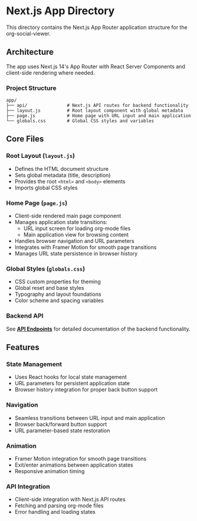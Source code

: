 # Next.js App Directory

This directory contains the Next.js App Router application structure for the org-social-viewer.

## Architecture

The app uses Next.js 14's App Router with React Server Components and client-side rendering where needed.

### Project Structure

```
app/
├── api/               # Next.js API routes for backend functionality
├── layout.js          # Root layout component with global metadata
├── page.js            # Home page with URL input and main application
└── globals.css        # Global CSS styles and variables
```

## Core Files

### Root Layout (`layout.js`)
- Defines the HTML document structure
- Sets global metadata (title, description)
- Provides the root `<html>` and `<body>` elements
- Imports global CSS styles

### Home Page (`page.js`)
- Client-side rendered main page component
- Manages application state transitions:
  - URL input screen for loading org-mode files
  - Main application view for browsing content
- Handles browser navigation and URL parameters
- Integrates with Framer Motion for smooth page transitions
- Manages URL state persistence in browser history

### Global Styles (`globals.css`)
- CSS custom properties for theming
- Global reset and base styles
- Typography and layout foundations
- Color scheme and spacing variables

### Backend API

See **[API Endpoints](api/README.md)** for detailed documentation of the backend functionality.

## Features

### State Management
- Uses React hooks for local state management
- URL parameters for persistent application state
- Browser history integration for proper back button support

### Navigation
- Seamless transitions between URL input and main application
- Browser back/forward button support
- URL parameter-based state restoration

### Animation
- Framer Motion integration for smooth page transitions
- Exit/enter animations between application states
- Responsive animation timing

### API Integration
- Client-side integration with Next.js API routes
- Fetching and parsing org-mode files
- Error handling and loading states
